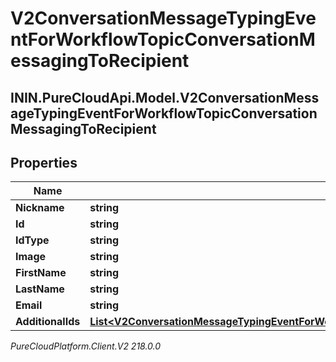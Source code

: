 # V2ConversationMessageTypingEventForWorkflowTopicConversationMessagingToRecipient

## ININ.PureCloudApi.Model.V2ConversationMessageTypingEventForWorkflowTopicConversationMessagingToRecipient

## Properties

|Name | Type | Description | Notes|
|------------ | ------------- | ------------- | -------------|
| **Nickname** | **string** |  | [optional] |
| **Id** | **string** |  | [optional] |
| **IdType** | **string** |  | [optional] |
| **Image** | **string** |  | [optional] |
| **FirstName** | **string** |  | [optional] |
| **LastName** | **string** |  | [optional] |
| **Email** | **string** |  | [optional] |
| **AdditionalIds** | [**List&lt;V2ConversationMessageTypingEventForWorkflowTopicConversationRecipientAdditionalIdentifier&gt;**](V2ConversationMessageTypingEventForWorkflowTopicConversationRecipientAdditionalIdentifier) |  | [optional] |



_PureCloudPlatform.Client.V2 218.0.0_
